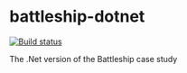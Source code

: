# battleship-dotnet
[![Build status](https://psdstewards.visualstudio.com/PSD/_apis/build/status/proscrumdev.battleship-dotnet-CI)](https://psdstewards.visualstudio.com/PSD/_build/latest?definitionId=14)

The .Net version of the Battleship case study
